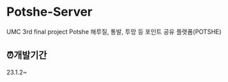 # Potshe-Server
UMC 3rd final project Potshe
해루질, 통발, 투망 등 포인트 공유 플랫폼(POTSHE)

## ⏰개발기간
23.1.2~




